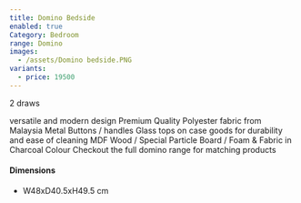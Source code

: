 ```yaml
---
title: Domino Bedside
enabled: true
Category: Bedroom
range: Domino
images:
  - /assets/Domino bedside.PNG
variants:
  - price: 19500
---
```

2 draws

versatile and modern design
Premium Quality Polyester fabric from Malaysia
Metal Buttons / handles
Glass tops on case goods for durability and ease of cleaning
MDF Wood / Special Particle Board / Foam & Fabric in Charcoal Colour
Checkout the full domino range for matching products


#### Dimensions

* W48xD40.5xH49.5 cm

